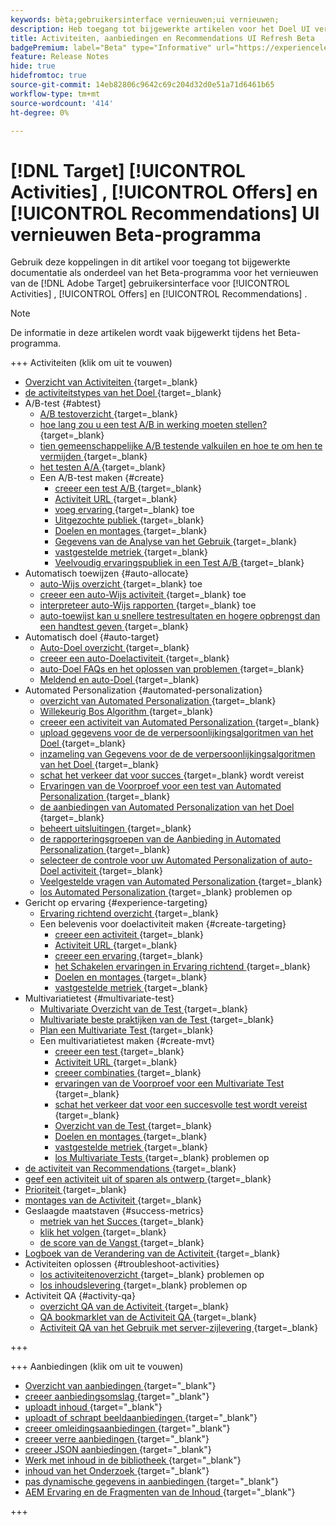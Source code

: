 ```yaml
---
keywords: bèta;gebruikersinterface vernieuwen;ui vernieuwen;
description: Heb toegang tot bijgewerkte artikelen voor het Doel UI verfrist zich voor Activiteiten, Aanbiedingen, en Recommendations
title: Activiteiten, aanbiedingen en Recommendations UI Refresh Beta
badgePremium: label="Beta" type="Informative" url="https://experienceleague.adobe.com/docs/target/using/introduction/intro.html?lang=en#beta newtab=true" tooltip="Leer over het  [!DNL Target]  programma van Beta."
feature: Release Notes
hide: true
hidefromtoc: true
source-git-commit: 14eb82806c9642c69c204d32d0e51a71d6461b65
workflow-type: tm+mt
source-wordcount: '414'
ht-degree: 0%

---
```


# [!DNL Target] [!UICONTROL Activities] , [!UICONTROL Offers] en [!UICONTROL Recommendations] UI vernieuwen Beta-programma

Gebruik deze koppelingen in dit artikel voor toegang tot bijgewerkte documentatie als onderdeel van het Beta-programma voor het vernieuwen van de [!DNL Adobe Target] gebruikersinterface voor [!UICONTROL Activities] , [!UICONTROL Offers] en [!UICONTROL Recommendations] .

>[!NOTE]
>
>De informatie in deze artikelen wordt vaak bijgewerkt tijdens het Beta-programma.

+++ Activiteiten (klik om uit te vouwen)

+ [ Overzicht van Activiteiten ](c-activities/activities.md){target=_blank}
+ [ de activiteitstypes van het Doel ](c-activities/target-activities-guide.md){target=_blank}
+ A/B-test {#abtest}
   + [ A/B testoverzicht ](c-activities/t-test-ab/test-ab.md){target=_blank}
   + [ hoe lang zou u een test A/B in werking moeten stellen?](c-activities/t-test-ab/sample-size-determination.md){target=_blank}
   + [ tien gemeenschappelijke A/B testende valkuilen en hoe te om hen te vermijden ](c-activities/t-test-ab/common-ab-testing-pitfalls.md){target=_blank}
   + [ het testen A/A ](/help/main/c-activities/t-test-ab/aa-testing.md){target=_blank}
   + Een A/B-test maken {#create}
      + [ creeer een test A/B ](c-activities/t-test-ab/t-test-create-ab/test-create-ab.md){target=_blank}
      + [ Activiteit URL ](c-activities/t-test-ab/t-test-create-ab/ab-activity-url.md){target=_blank}
      + [ voeg ervaring ](c-activities/t-test-ab/t-test-create-ab/ab-add-experience.md){target=_blank} toe
      + [ Uitgezochte publiek ](c-activities/t-test-ab/t-test-create-ab/ab-audience.md){target=_blank}
      + [ Doelen en montages ](c-activities/t-test-ab/t-test-create-ab/ab-goals-and-settings.md){target=_blank}
      + [ Gegevens van de Analyse van het Gebruik ](c-activities/t-test-ab/t-test-create-ab/create-a4t.md){target=_blank}
      + [ vastgestelde metriek ](c-activities/t-test-ab/t-test-create-ab/ab-set-metrics.md){target=_blank}
      + [ Veelvoudig ervaringspubliek in een Test A/B ](c-activities/t-test-ab/t-test-create-ab/target-experience-to-multiple-audiences.md){target=_blank}
+ Automatisch toewijzen {#auto-allocate}
   + [ auto-Wijs overzicht ](c-activities/automated-traffic-allocation/automated-traffic-allocation.md){target=_blank} toe
   + [ creeer een auto-Wijs activiteit ](/help/main/c-activities/automated-traffic-allocation/create-auto-allocate-activity.md){target=_blank} toe
   + [ interpreteer auto-Wijs rapporten ](c-activities/automated-traffic-allocation/determine-winner.md){target=_blank} toe
   + [ auto-toewijst kan u snellere testresultaten en hogere opbrengst dan een handtest geven ](/help/main/c-activities/automated-traffic-allocation/faster-results-higher-revenue.md){target=_blank}
+ Automatisch doel {#auto-target}
   + [ Auto-Doel overzicht ](/help/main/c-activities/auto-target/auto-target-to-optimize.md){target=_blank}
   + [ creeer een auto-Doelactiviteit ](/help/main/c-activities/auto-target/create-auto-target.md){target=_blank}
   + [ auto-Doel FAQs en het oplossen van problemen ](/help/main/c-activities/auto-target/auto-target-troubleshooting-faqs.md){target=_blank}
   + [ Meldend en auto-Doel ](/help/main/c-activities/auto-target/reporting-and-auto-target.md){target=_blank}
+ Automated Personalization {#automated-personalization}
   + [ overzicht van Automated Personalization ](c-activities/t-automated-personalization/automated-personalization.md){target=_blank}
   + [ Willekeurig Bos Algorithm ](c-activities/t-automated-personalization/algo-random-forest.md){target=_blank}
   + [ creeer een activiteit van Automated Personalization ](c-activities/t-automated-personalization/create-ap-activity.md){target=_blank}
   + [ upload gegevens voor de de verpersoonlijkingsalgoritmen van het Doel ](c-activities/t-automated-personalization/uploading-data-for-the-target-personalization-algorithms.md){target=_blank}
   + [ inzameling van Gegevens voor de de verpersoonlijkingsalgoritmen van het Doel ](c-activities/t-automated-personalization/ap-data.md){target=_blank}
   + [ schat het verkeer dat voor succes ](c-activities/t-automated-personalization/ap-traffic-estimator.md){target=_blank} wordt vereist
   + [ Ervaringen van de Voorproef voor een test van Automated Personalization ](c-activities/t-automated-personalization/ap-preview-experiences.md){target=_blank}
   + [ de aanbiedingen van Automated Personalization van het Doel ](c-activities/t-automated-personalization/ap-target-offers.md){target=_blank}
   + [ beheert uitsluitingen ](c-activities/t-automated-personalization/managing-exclusions.md){target=_blank}
   + [ de rapporteringsgroepen van de Aanbieding in Automated Personalization ](/help/main/c-activities/t-automated-personalization/offer-reporting-groups-in-automated-personalization.md){target=_blank}
   + [ selecteer de controle voor uw Automated Personalization of auto-Doel activiteit ](c-activities/t-automated-personalization/experience-as-control.md){target=_blank}
   + [ Veelgestelde vragen van Automated Personalization ](c-activities/t-automated-personalization/automated-personalization-faq.md){target=_blank}
   + [ los Automated Personalization ](c-activities/t-automated-personalization/ap-trouble.md){target=_blank} problemen op
+ Gericht op ervaring {#experience-targeting}
   + [ Ervaring richtend overzicht ](c-activities/t-experience-target/experience-target.md){target=_blank}
   + Een belevenis voor doelactiviteit maken {#create-targeting}
      + [ creeer een activiteit ](c-activities/t-experience-target/t-xt-create/xt-create.md){target=_blank}
      + [ Activiteit URL ](c-activities/t-experience-target/t-xt-create/xt-activity-url.md){target=_blank}
      + [ creeer een ervaring ](c-activities/t-experience-target/t-xt-create/xt-add-experience.md){target=_blank}
      + [ het Schakelen ervaringen in Ervaring richtend ](c-activities/t-experience-target/t-xt-create/xt-switching-experiences.md){target=_blank}
      + [ Doelen en montages ](c-activities/t-experience-target/t-xt-create/xt-goals-and-settings.md){target=_blank}
      + [ vastgestelde metriek ](c-activities/t-experience-target/t-xt-create/xt-set-metrics.md){target=_blank}
+ Multivariatietest {#multivariate-test}
   + [ Multivariate Overzicht van de Test ](c-activities/c-multivariate-testing/multivariate-testing.md){target=_blank}
   + [ Multivariate beste praktijken van de Test ](c-activities/c-multivariate-testing/best-practices.md){target=_blank}
   + [ Plan een Multivariate Test ](c-activities/c-multivariate-testing/plan-mvt.md){target=_blank}
   + Een multivariatietest maken {#create-mvt}
      + [ creeer een test ](c-activities/c-multivariate-testing/t-create-multivariate-test/create-multivariate-test.md){target=_blank}
      + [ Activiteit URL ](c-activities/c-multivariate-testing/t-create-multivariate-test/url.md){target=_blank}
      + [ creeer combinaties ](c-activities/c-multivariate-testing/t-create-multivariate-test/add-offers.md){target=_blank}
      + [ ervaringen van de Voorproef voor een Multivariate Test ](c-activities/c-multivariate-testing/t-create-multivariate-test/preview-experiences.md){target=_blank}
      + [ schat het verkeer dat voor een succesvolle test wordt vereist ](c-activities/c-multivariate-testing/t-create-multivariate-test/traffic-estimator.md){target=_blank}
      + [ Overzicht van de Test ](c-activities/c-multivariate-testing/t-create-multivariate-test/test-summary.md){target=_blank}
      + [ Doelen en montages ](c-activities/c-multivariate-testing/t-create-multivariate-test/goals-and-settings.md){target=_blank}
      + [ vastgestelde metriek ](c-activities/c-multivariate-testing/t-create-multivariate-test/mvt-set-metrics.md){target=_blank}
      + [ los Multivariate Tests ](c-activities/c-multivariate-testing/t-create-multivariate-test/troubleshooting.md){target=_blank} problemen op
+ [ de activiteit van Recommendations ](c-activities/recommendations-activity.md){target=_blank}
+ [ geef een activiteit uit of sparen als ontwerp ](c-activities/edit-activity.md){target=_blank}
+ [ Prioriteit ](c-activities/priority.md){target=_blank}
+ [ montages van de Activiteit ](c-activities/activity-settings.md){target=_blank}
+ Geslaagde maatstaven {#success-metrics}
   + [ metriek van het Succes ](c-activities/r-success-metrics/success-metrics.md){target=_blank}
   + [ klik het volgen ](c-activities/r-success-metrics/click-tracking.md){target=_blank}
   + [ de score van de Vangst ](c-activities/r-success-metrics/capture-score.md){target=_blank}
+ [ Logboek van de Verandering van de Activiteit ](c-activities/change-log.md){target=_blank}
+ Activiteiten oplossen {#troubleshoot-activities}
   + [ los activiteitenoverzicht ](c-activities/c-troubleshooting-activities/troubleshooting-activities.md){target=_blank} problemen op
   + [ los inhoudslevering ](c-activities/c-troubleshooting-activities/content-trouble.md){target=_blank} problemen op
+ Activiteit QA {#activity-qa}
   + [ overzicht QA van de Activiteit ](c-activities/c-activity-qa/activity-qa.md){target=_blank}
   + [ QA bookmarklet van de Activiteit QA ](c-activities/c-activity-qa/activity-qa-bookmark.md){target=_blank}
   + [ Activiteit QA van het Gebruik met server-zijlevering ](c-activities/c-activity-qa/use-qa-mode-with-server-side-delivery.md){target=_blank}

+++

+++ Aanbiedingen (klik om uit te vouwen)

+ [ Overzicht van aanbiedingen ](/help/main/c-experiences/c-manage-content/manage-content-beta.md){target="_blank"}
+ [ creeer aanbiedingsomslag ](/help/main/c-experiences/c-manage-content/create-content-folder-beta.md){target="_blank"}
+ [ uploadt inhoud ](/help/main/c-experiences/c-manage-content/assets-upload-beta.md){target="_blank"}
+ [ uploadt of schrapt beeldaanbiedingen ](/help/main/c-experiences/c-manage-content/assets-upload-beta.md){target="_blank"}
+ [ creeer omleidingsaanbiedingen ](/help/main/c-experiences/c-manage-content/offer-redirect-beta.md){target="_blank"}
+ [ creeer verre aanbiedingen ](/help/main/c-experiences/c-manage-content/about-remote-offers-beta.md){target="_blank"}
+ [ creeer JSON aanbiedingen ](/help/main/c-experiences/c-manage-content/create-json-offer-beta.md){target="_blank"}
+ [ Werk met inhoud in de bibliotheek ](/help/main/c-experiences/c-manage-content/assets-working-beta.md){target="_blank"}
+ [ inhoud van het Onderzoek ](/help/main/c-experiences/c-manage-content/filter-and-search-content.md){target="_blank"}
+ [ pas dynamische gegevens in aanbiedingen ](/help/main/c-experiences/c-manage-content/passing-profile-attributes-to-the-html-offer.md){target="_blank"}
+ [ AEM Ervaring en de Fragmenten van de Inhoud ](/help/main/c-experiences/c-manage-content/aem-experience-fragments.md){target="_blank"}

+++


